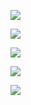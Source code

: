 ![](https://media1.tenor.com/m/dzi4r_CqQbEAAAAC/deck.gif)











![](https://media1.tenor.com/m/3OWVvpYQ6M4AAAAd/wheelchair-fast-drive.gif)






![](https://media1.tenor.com/m/dj8l4-jeo2MAAAAd/sapo-guinas.gif)




![](https://media1.tenor.com/m/-SlTi7sHChcAAAAC/spongebob-spongebob-meme.gif)






![](https://media1.tenor.com/m/FkHGbBB_GFwAAAAd/polnareff-jojo.gif)
